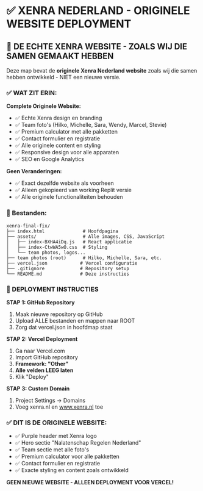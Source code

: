 # ✅ XENRA NEDERLAND - ORIGINELE WEBSITE DEPLOYMENT

## 🎯 DE ECHTE XENRA WEBSITE - ZOALS WIJ DIE SAMEN GEMAAKT HEBBEN

Deze map bevat de **originele Xenra Nederland website** zoals wij die samen hebben ontwikkeld - NIET een nieuwe versie.

### ✅ WAT ZIT ERIN:

**Complete Originele Website:**
- ✅ Echte Xenra design en branding
- ✅ Team foto's (Hilko, Michelle, Sara, Wendy, Marcel, Stevie)
- ✅ Premium calculator met alle pakketten
- ✅ Contact formulier en registratie
- ✅ Alle originele content en styling
- ✅ Responsive design voor alle apparaten
- ✅ SEO en Google Analytics

**Geen Veranderingen:**
- ✅ Exact dezelfde website als voorheen
- ✅ Alleen gekopieerd van working Replit versie
- ✅ Alle originele functionaliteiten behouden

### 📁 Bestanden:

```
xenra-final-fix/
├── index.html              # Hoofdpagina
├── assets/                 # Alle images, CSS, JavaScript
│   ├── index-BXHA4iDq.js   # React applicatie
│   ├── index-CtwWA5wO.css  # Styling
│   └── team photos, logos...
├── team photos (root)      # Hilko, Michelle, Sara, etc.
├── vercel.json            # Vercel configuratie
├── .gitignore             # Repository setup
└── README.md              # Deze instructies
```

### 🚀 DEPLOYMENT INSTRUCTIES

**STAP 1: GitHub Repository**
1. Maak nieuwe repository op GitHub
2. Upload ALLE bestanden en mappen naar ROOT
3. Zorg dat vercel.json in hoofdmap staat

**STAP 2: Vercel Deployment**
1. Ga naar Vercel.com
2. Import GitHub repository  
3. **Framework: "Other"**
4. **Alle velden LEEG laten**
5. Klik "Deploy"

**STAP 3: Custom Domain**
1. Project Settings → Domains
2. Voeg xenra.nl en www.xenra.nl toe

### ✅ DIT IS DE ORIGINELE WEBSITE:

- ✅ Purple header met Xenra logo
- ✅ Hero sectie "Nalatenschap Regelen Nederland"
- ✅ Team sectie met alle foto's
- ✅ Premium calculator voor alle pakketten
- ✅ Contact formulier en registratie
- ✅ Exacte styling en content zoals ontwikkeld

**GEEN NIEUWE WEBSITE - ALLEEN DEPLOYMENT VOOR VERCEL!**